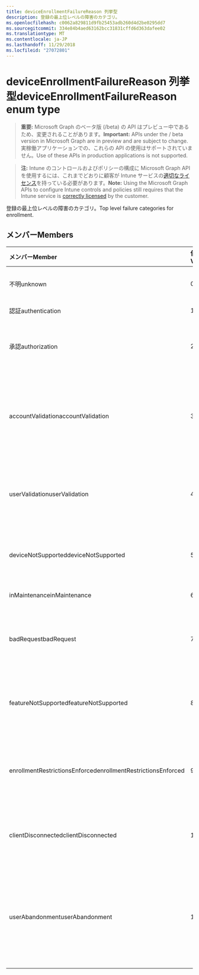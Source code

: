```yaml
---
title: deviceEnrollmentFailureReason 列挙型
description: 登録の最上位レベルの障害のカテゴリ。
ms.openlocfilehash: c0062a829811d9fb25453adb260d4d2be0295dd7
ms.sourcegitcommit: 334e84b4aed63162bcc31831cffd6d363dafee02
ms.translationtype: MT
ms.contentlocale: ja-JP
ms.lasthandoff: 11/29/2018
ms.locfileid: "27072801"
---
```

# <a name="deviceenrollmentfailurereason-enum-type"></a><span data-ttu-id="c1d0b-103">deviceEnrollmentFailureReason 列挙型</span><span class="sxs-lookup"><span data-stu-id="c1d0b-103">deviceEnrollmentFailureReason enum type</span></span>

> <span data-ttu-id="c1d0b-104">**重要:** Microsoft Graph のベータ版 (/beta) の API はプレビュー中であるため、変更されることがあります。</span><span class="sxs-lookup"><span data-stu-id="c1d0b-104">**Important:** APIs under the / beta version in Microsoft Graph are in preview and are subject to change.</span></span> <span data-ttu-id="c1d0b-105">実稼働アプリケーションでの、これらの API の使用はサポートされていません。</span><span class="sxs-lookup"><span data-stu-id="c1d0b-105">Use of these APIs in production applications is not supported.</span></span>

> <span data-ttu-id="c1d0b-106">**注:** Intune のコントロールおよびポリシーの構成に Microsoft Graph API を使用するには、これまでどおりに顧客が Intune サービスの[適切なライセンス](https://go.microsoft.com/fwlink/?linkid=839381)を持っている必要があります。</span><span class="sxs-lookup"><span data-stu-id="c1d0b-106">**Note:** Using the Microsoft Graph APIs to configure Intune controls and policies still requires that the Intune service is [correctly licensed](https://go.microsoft.com/fwlink/?linkid=839381) by the customer.</span></span>

<span data-ttu-id="c1d0b-107">登録の最上位レベルの障害のカテゴリ。</span><span class="sxs-lookup"><span data-stu-id="c1d0b-107">Top level failure categories for enrollment.</span></span>
## <a name="members"></a><span data-ttu-id="c1d0b-108">メンバー</span><span class="sxs-lookup"><span data-stu-id="c1d0b-108">Members</span></span>
|<span data-ttu-id="c1d0b-109">メンバー</span><span class="sxs-lookup"><span data-stu-id="c1d0b-109">Member</span></span>|<span data-ttu-id="c1d0b-110">値</span><span class="sxs-lookup"><span data-stu-id="c1d0b-110">Value</span></span>|<span data-ttu-id="c1d0b-111">説明</span><span class="sxs-lookup"><span data-stu-id="c1d0b-111">Description</span></span>|
|:---|:---|:---|
|<span data-ttu-id="c1d0b-112">不明</span><span class="sxs-lookup"><span data-stu-id="c1d0b-112">unknown</span></span>|<span data-ttu-id="c1d0b-113">0</span><span class="sxs-lookup"><span data-stu-id="c1d0b-113">0</span></span>|<span data-ttu-id="c1d0b-114">既定値、失敗の理由は不明です。</span><span class="sxs-lookup"><span data-stu-id="c1d0b-114">Default value, failure reason is unknown.</span></span>|
|<span data-ttu-id="c1d0b-115">認証</span><span class="sxs-lookup"><span data-stu-id="c1d0b-115">authentication</span></span>|<span data-ttu-id="c1d0b-116">1</span><span class="sxs-lookup"><span data-stu-id="c1d0b-116">1</span></span>|<span data-ttu-id="c1d0b-117">認証に失敗しました</span><span class="sxs-lookup"><span data-stu-id="c1d0b-117">Authentication failed</span></span>|
|<span data-ttu-id="c1d0b-118">承認</span><span class="sxs-lookup"><span data-stu-id="c1d0b-118">authorization</span></span>|<span data-ttu-id="c1d0b-119">2</span><span class="sxs-lookup"><span data-stu-id="c1d0b-119">2</span></span>|<span data-ttu-id="c1d0b-120">呼び出しが認証されると、ですが、登録する権限がありませんでした。</span><span class="sxs-lookup"><span data-stu-id="c1d0b-120">Call was authenticated, but not authorized to enroll.</span></span>|
|<span data-ttu-id="c1d0b-121">accountValidation</span><span class="sxs-lookup"><span data-stu-id="c1d0b-121">accountValidation</span></span>|<span data-ttu-id="c1d0b-122">3</span><span class="sxs-lookup"><span data-stu-id="c1d0b-122">3</span></span>|<span data-ttu-id="c1d0b-123">登録用のアカウントを検証できませんでした。</span><span class="sxs-lookup"><span data-stu-id="c1d0b-123">Failed to validate the account for enrollment.</span></span> <span data-ttu-id="c1d0b-124">(アカウントがブロックされている登録が有効になっていません)</span><span class="sxs-lookup"><span data-stu-id="c1d0b-124">(Account blocked, enrollment not enabled)</span></span>|
|<span data-ttu-id="c1d0b-125">userValidation</span><span class="sxs-lookup"><span data-stu-id="c1d0b-125">userValidation</span></span>|<span data-ttu-id="c1d0b-126">4</span><span class="sxs-lookup"><span data-stu-id="c1d0b-126">4</span></span>|<span data-ttu-id="c1d0b-127">ユーザーを検証できませんでした。</span><span class="sxs-lookup"><span data-stu-id="c1d0b-127">User could not be validated.</span></span> <span data-ttu-id="c1d0b-128">(ユーザーが存在しない場合は、不足しているライセンス)</span><span class="sxs-lookup"><span data-stu-id="c1d0b-128">(User does not exist, missing license)</span></span>|
|<span data-ttu-id="c1d0b-129">deviceNotSupported</span><span class="sxs-lookup"><span data-stu-id="c1d0b-129">deviceNotSupported</span></span>|<span data-ttu-id="c1d0b-130">5</span><span class="sxs-lookup"><span data-stu-id="c1d0b-130">5</span></span>|<span data-ttu-id="c1d0b-131">モバイル デバイスの管理には、デバイスはサポートされていません。</span><span class="sxs-lookup"><span data-stu-id="c1d0b-131">Device is not supported for mobile device management.</span></span>|
|<span data-ttu-id="c1d0b-132">inMaintenance</span><span class="sxs-lookup"><span data-stu-id="c1d0b-132">inMaintenance</span></span>|<span data-ttu-id="c1d0b-133">6</span><span class="sxs-lookup"><span data-stu-id="c1d0b-133">6</span></span>|<span data-ttu-id="c1d0b-134">アカウントがメンテナンスします。</span><span class="sxs-lookup"><span data-stu-id="c1d0b-134">Account is in maintenance.</span></span>|
|<span data-ttu-id="c1d0b-135">badRequest</span><span class="sxs-lookup"><span data-stu-id="c1d0b-135">badRequest</span></span>|<span data-ttu-id="c1d0b-136">7</span><span class="sxs-lookup"><span data-stu-id="c1d0b-136">7</span></span>|<span data-ttu-id="c1d0b-137">サービスで認識されるサポートではない要求をクライアントに送信されます。</span><span class="sxs-lookup"><span data-stu-id="c1d0b-137">Client sent a request that is not understood/supported by the service.</span></span>|
|<span data-ttu-id="c1d0b-138">featureNotSupported</span><span class="sxs-lookup"><span data-stu-id="c1d0b-138">featureNotSupported</span></span>|<span data-ttu-id="c1d0b-139">8</span><span class="sxs-lookup"><span data-stu-id="c1d0b-139">8</span></span>|<span data-ttu-id="c1d0b-140">このアカウントには、この登録で使用される機能はサポートされていません。</span><span class="sxs-lookup"><span data-stu-id="c1d0b-140">Feature(s) used by this enrollment are not supported for this account.</span></span>|
|<span data-ttu-id="c1d0b-141">enrollmentRestrictionsEnforced</span><span class="sxs-lookup"><span data-stu-id="c1d0b-141">enrollmentRestrictionsEnforced</span></span>|<span data-ttu-id="c1d0b-142">9</span><span class="sxs-lookup"><span data-stu-id="c1d0b-142">9</span></span>|<span data-ttu-id="c1d0b-143">管理者によって構成されている登録の制限には、この登録がブロックされています。</span><span class="sxs-lookup"><span data-stu-id="c1d0b-143">Enrollment restrictions configured by admin blocked this enrollment.</span></span>|
|<span data-ttu-id="c1d0b-144">clientDisconnected</span><span class="sxs-lookup"><span data-stu-id="c1d0b-144">clientDisconnected</span></span>|<span data-ttu-id="c1d0b-145">10</span><span class="sxs-lookup"><span data-stu-id="c1d0b-145">10</span></span>|<span data-ttu-id="c1d0b-146">クライアントがタイムアウトするか、登録は、エンド ・ ユーザーによって中止されました。</span><span class="sxs-lookup"><span data-stu-id="c1d0b-146">Client timed out or enrollment was aborted by enduser.</span></span>|
|<span data-ttu-id="c1d0b-147">userAbandonment</span><span class="sxs-lookup"><span data-stu-id="c1d0b-147">userAbandonment</span></span>|<span data-ttu-id="c1d0b-148">11</span><span class="sxs-lookup"><span data-stu-id="c1d0b-148">11</span></span>|<span data-ttu-id="c1d0b-149">登録は、エンド ・ ユーザーによって中断されました。</span><span class="sxs-lookup"><span data-stu-id="c1d0b-149">Enrollment was abandoned by enduser.</span></span> <span data-ttu-id="c1d0b-150">(エンド ・ ユーザーは、契約時の開始が、時間内に完了できませんでした)</span><span class="sxs-lookup"><span data-stu-id="c1d0b-150">(Enduser started onboarding but failed to complete it in timely manner)</span></span>|





